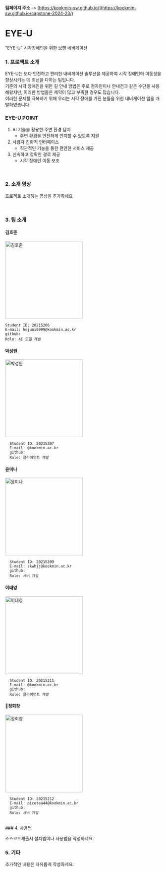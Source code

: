 
**팀페이지 주소** -> [https://kookmin-sw.github.io/](https://kookmin-sw.github.io/capstone-2024-23/)

# EYE-U 
"EYE-U" 시각장애인을 위한 보행 네비게이션 <br>

### 1. 프로젝트 소개
EYE-U는 보다 안전하고 편리한 내비게이션 솔루션을 제공하여 시각 장애인의 이동성을 향상시키는 데 최선을 다하는 팀입니다. <br>
기존의 시각 장애인을 위한 길 안내 방법은 주로 점자판이나 안내견과 같은 수단을 사용해왔지만, 이러한 방법들은 제약이 많고 부족한 경우도 많습니다.  <br>
이러한 문제를 극복하기 위해 우리는 시각 장애를 가진 분들을 위한 네비게이션 앱을 개발하였습니다. <br>

### EYE-U POINT 
1. AI 기술을 활용한 주변 환경 탐지
   - 주변 환경을 안전하게 인지할 수 있도록 지원
2. 사용자 친화적 인터페이스
   - 직관적인 기능을 통한 편안한 서비스 제공
3. 신속하고 정확한 경로 제공
   - 시각 장애인 이동 보조 
<br>

### 2. 소개 영상

프로젝트 소개하는 영상을 추가하세요

<br>

### 3. 팀 소개

#### 김호준
<img src="https://github.com/kookmin-sw/cap-template/assets/143046108/b0949a2a-ae7e-4b83-9d3f-23647e28baaa" alt="김호준" width="250" height="250"><br>

~~~
Student ID: 20215206 
E-mail: hojuni9999@kookmin.ac.kr
github: 
Role: AI 모델 개발
~~~

#### 박성원
<img src="https://github.com/kookmin-sw/cap-template/assets/143046108/e3fe41e4-f1e0-480b-b173-e5ee848cd0a9" alt="박성원" width="250" height="250"><br>

~~~
  Student ID: 20215207
  E-mail: @kookmin.ac.kr
  github: 
  Role: 클라이언트 개발
~~~

#### 윤미나
<img src="https://github.com/kookmin-sw/cap-template/assets/143046108/31d6ada5-6ecf-4037-960a-828bf150ceb5" alt="윤미나" width="250" height="250"><br>
~~~
  Student ID: 20215209
  E-mail: skwhjj@kookmin.ac.kr
  github: 
  Role: 서버 개발
~~~

#### 이태영
<img src="https://github.com/kookmin-sw/capstone-2024-23/assets/143046108/3b2421a0-ef58-44a4-aba9-a56e007305ca)" alt="이태영" width="250" height="250"><br>
~~~
  Student ID: 20215211
  E-mail: @kookmin.ac.kr
  github: 
  Role: 클라이언트 개발
~~~

#### 정회창
<img src="https://github.com/kookmin-sw/cap-template/assets/143046108/3dc63412-4be3-4e65-b36a-1d9a0fa2df05" alt="정회창" width="250" height="250"><br>
~~~
  Student ID: 20215212
  E-mail: picetea44@kookmin.ac.kr
  github: 
  Role: 서버 개발
~~~

<br>
### 4. 사용법

소스코드제출시 설치법이나 사용법을 작성하세요.

### 5. 기타

추가적인 내용은 자유롭게 작성하세요.


<!-- 
## 팀소개 및 페이지를 꾸며주세요.

- 프로젝트 소개
  - 프로젝트 설치방법 및 데모, 사용방법, 프리뷰등을 readme.md에 작성.
  - Api나 사용방법등 내용이 많을경우 wiki에 꾸미고 링크 추가.

- 팀페이지 꾸미기
  - 프로젝트 소개 및 팀원 소개
  - index.md 예시보고 수정.

- GitHub Pages 리파지토리 Settings > Options > GitHub Pages 
  - Source를 marster branch
  - Theme Chooser에서 태마선택
  - 수정후 팀페이지 확인하여 점검. -->
